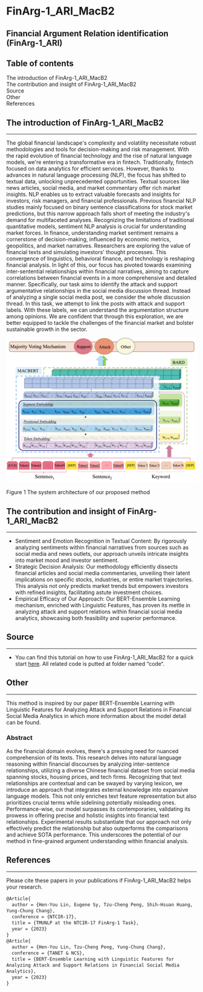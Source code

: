 # FinArg-1_ARI_MacB2
## Financial Argument Relation identification (FinArg-1_ARI)

## Table of contents
The introduction of FinArg-1_ARI_MacB2  
The contribution and insight of FinArg-1_ARI_MacB2  
Source  
Other  
References

## The introduction of FinArg-1_ARI_MacB2  
---------------------------------------------------
The global financial landscape's complexity and volatility necessitate robust methodologies and tools for decision-making and risk management. With the rapid evolution of financial technology and the rise of natural language models, we're entering a transformative era in fintech. Traditionally, fintech focused on data analytics for efficient services. However, thanks to advances in natural language processing (NLP), the focus has shifted to textual data, unlocking unprecedented opportunities. Textual sources like news articles, social media, and market commentary offer rich market insights. NLP enables us to extract valuable forecasts and insights for investors, risk managers, and financial professionals.
Previous financial NLP studies mainly focused on binary sentence classifications for stock market predictions, but this narrow approach falls short of meeting the industry's demand for multifaceted analyses. Recognizing the limitations of traditional quantitative models, sentiment NLP analysis is crucial for understanding market forces.
In finance, understanding market sentiment remains a cornerstone of decision-making, influenced by economic metrics, geopolitics, and market narratives. Researchers are exploring the value of financial texts and simulating investors' thought processes. This convergence of linguistics, behavioral finance, and technology is reshaping financial analysis.
In light of this, our focus has pivoted towards examining inter-sentential relationships within financial narratives, aiming to capture correlations between financial events in a more comprehensive and detailed manner. Specifically, our task aims to identify the attack and support argumentative relationships in the social media discussion thread. Instead of analyzing a single social media post, we consider the whole discussion thread. In this task, we attempt to link the posts with attack and support labels. With these labels, we can understand the argumentation structure among opinions. We are confident that through this exploration, we are better equipped to tackle the challenges of the financial market and bolster sustainable growth in the sector.  

![Image](https://github.com/nlptmu/FinArg-1_ARI_MacB2/blob/main/figure/framework_for_github.png)

Figure 1 The system architecture of our proposed method


## The contribution and insight of FinArg-1_ARI_MacB2   
---------------------------------------------------
-	Sentiment and Emotion Recognition in Textual Content: By rigorously analyzing sentiments within financial narratives from sources such as social media and news outlets, our approach unveils intricate insights into market mood and investor sentiment.  
-	Strategic Decision Analysis: Our methodology efficiently dissects financial articles and social media commentaries, unveiling their latent implications on specific stocks, industries, or entire market trajectories. This analysis not only predicts market trends but empowers investors with refined insights, facilitating astute investment choices.  
-	Empirical Efficacy of Our Approach: Our BERT-Ensemble Learning mechanism, enriched with Linguistic Features, has proven its mettle in analyzing attack and support relations within financial social media analytics, showcasing both feasibility and superior performance.

## Source  
---------------------------------------------------
- You can find this tutorial on how to use FinArg-1_ARI_MacB2 for a quick start [here](https://github.com/nlptmu/FinArg-1_ARI_MacB2/blob/main/code/Financial%20Argument%20Relation%20identification.ipynb). All related code is putted at folder named “code“.

## Other 
---------------------------------------------------
This method is inspired by our paper BERT-Ensemble Learning with Linguistic Features for Analyzing Attack and Support Relations in Financial Social Media Analytics in which more information about the model detail can be found.  

### Abstract
As the financial domain evolves, there's a pressing need for nuanced comprehension of its texts. This research delves into natural language reasoning within financial discourses by analyzing inter-sentence relationships, utilizing a diverse Chinese financial dataset from social media spanning stocks, housing prices, and tech firms. Recognizing that text relationships are contextual and can be swayed by varying lexicon, we introduce an approach that integrates external knowledge into expansive language models. This not only enriches text feature representation but also prioritizes crucial terms while sidelining potentially misleading ones. Performance-wise, our model surpasses its contemporaries, validating its prowess in offering precise and holistic insights into financial text relationships. Experimental results substantiate that our approach not only effectively predict the relationship but also outperforms the comparisons and achieve SOTA performance. This underscores the potential of our method in fine-grained argument understanding within financial analysis.


## References 
---------------------------------------------------
Please cite these papers in your publications if FinArg-1_ARI_MacB2 helps your research.

    @Article{
      author = {Hen-You Lin, Eugene Sy, Tzu-Cheng Peng, Shih-Hsuan Huang, Yung-Chung Chang},
      conference = {NTCIR-17},
      title = {TMUNLP at the NTCIR-17 FinArg-1 Task},
      year = {2023}
    }
    @Article{
      author = {Hen-You Lin, Tzu-Cheng Peng, Yung-Chung Chang},
      conference = {TANET & NCS},
      title = {BERT-Ensemble Learning with Linguistic Features for Analyzing Attack and Support Relations in Financial Social Media Analytics},
      year = {2023}
    }
